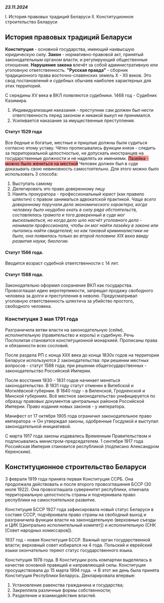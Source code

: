 ***23.11.2024***

I. История правовых традиций Беларуси
II. Конституционное строительство Беларуси

## История правовых традиций Беларуси
**Конституция** - основной государства, имеющий наивысшую юридическую силу.
**Закон** - нормативно-правовой акт, принятый законодательным органом власти, и регулирующий общественные отношение.
	**Нарушение закона** влечёт за собой административную или уголовную ответственность.
**"Русская правда"** - сборник традиционного права восточно-славянских земель X - XII веков. Это свод постановлений и судебных обычаев наиболее характерных для этих территорий.

С середины XV века в ВКЛ появляются судебники.
1468 год - Судебник Казимира.
1. Индивидуализация наказания - преступник сам должен был нести ответственность перед законом и никакой выкуп не принимался.
2. Усиливается наказание за имущественные преступления.

#### Статут 1529 года 
Все бедные и богатые, местные и пришлые должны были судиться согласно этому уставу. Чётко прописывались функции князя - следить за территориальной целостностью, не допускать иностранцев на государственные должности и не наделять их имениями. <mark style="background: #FF6562A6;">Лазейка - можно было жениться на местной</mark>
Человек должен был в суде доказывать свою невиновность самостоятельно. Для этого можно было использовать 3 способа:
1. Выступать самому
2. Делегировать это право доверенному лицу
3. Нанять прокуратора - профессиональный юрист (как правило шляхтич) с правом заниматься адвокатской практикой. *Чаще всего доверенному поручали дела экономического характера, когда человеку было неудобно ехать в силу ряда обстоятельств, составлялась грамота и тога доверенный в суде мог высказываться, но когда дело шло насчёт уголовного дела - нанимали профессионала, чтобы он мог найти лазейку в законе или пытались найти свидетелей; но как таковой криминалистики не было, она появилась только во второй половине XIX века ввиду развития науки, биологии.*

#### Статут 1566 года.
Вводится возраст судебной ответственности с 14 лет. 

#### Статут 1588 года.
Законодательно оформил сохранение ВКЛ как государства.
Провозглашал идею веротерпимости, запрещал продажу свободного человека за долги и преступления в неволю. Предусматривал уголовную ответственность шляхтича за убийство простого, свободного человека. 

### Конституция 3 мая 1791 года
Разграничила ветви власти на законодательную (сейм), исполнительную (правительство и король) и судебную.
Речь Посполитая становится конституционной монархией.
Прописаны права и обязанности всех сословий.

После раздела РП с конца XIIX века до конца 1830х годов на территории Беларуси используются 2 законодательства: при решении местных вопросов - статут 1588 года; при решении общегосударственных - законодательство Российской Империи.

После восстания 1830 - 1831 годов начинает меняться законодательство. 
В 1831 году статут отменен в Витебской и Могилёвской губернии.
В 1840 году - в Виленской, Гродненской и Минской губерниях.
Всё местное законодательство унифицируется по образцу правовых документов центральных районов Российской Империи.
Право издания новых законов - у императора. 

Манифест от 17 октября 1905 года ограничил законодательное право императора -> Он утверждал законы, одобренные Госдумой и выступал законодательной инициативой.

С марта 1917 года законы издавались Временным Правительством и подписывались министром-председателем. 
1 сентября 1917 года Российская Империя становится республикой (подписано Александром Керенским).


## Конституционное строительство Беларуси

3 февраля 1919 года принята первая Конституция ССРБ. Она продолжала действовать и после второго провозглашения БССР (30 июля 1922). 
Она провозглашала суверенитет республики, отмечала территориальную целостность страны и подчеркивала право республики на самостоятельное развитие.

Конституция БССР 1927 года зафиксировала новый статус Беларуси в составе СССР, подчёркивала право страны на свободный выход и разграничила функции власти на законодательную (верховные съезды и ЦИК [Центрально исполнительный комитет]) и исполнительную (СНК [Совет народных комиссаров]).

1937 год - новая Конституция БССР.
Важный орган государственной власти; верховный совет избирался на 4 года. Польский и еврейский языки окончательно теряют статус государственного языка. 

Конституция 1978 года. 
В Конституции роль компартии выделялась в качестве основной правящей и направляющей силы. Конституция просуществовала до 15 марта 1994 года. -> В этот же день была принята Конституция Республики Беларусь.
Декларировала впервые:
1. Установление равенства гражданина и государства;
2. Закрепляла различные формы собственности;
3. Разделение и взаимодействие властей.
